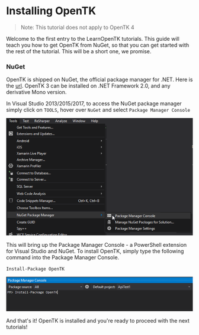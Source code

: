 # Installing OpenTK

> Note: This tutorial does not apply to OpenTK 4

Welcome to the first entry to the LearnOpenTK tutorials. This guide will teach you how to get OpenTK from NuGet, so that you can get started with the rest of the tutorial. This will be a short one, we promise.

### NuGet
OpenTK is shipped on NuGet, the official package manager for .NET. Here is the [url](https://nuget.org/packages/OpenTK). OpenTK 3 can be installed on .NET Framework 2.0, and any derivative Mono version.

In Visual Studio 2013/2015/2017, to access the NuGet package manager simply click on `TOOLS`, hover over `NuGet` and select `Package Manager Console`

![Tools > NuGet > Package Manager Console](0-dropdown-nuget.png)

This will bring up the Package Manager Console - a PowerShell extension for Visual Studio and NuGet. To install OpenTK, simply type the following command into the Package Manager Console.

```
Install-Package OpenTK
```

![Install OpenTK](0-nuget-package-manager.png)

And that's it! OpenTK is installed and you're ready to proceed with the next tutorials!